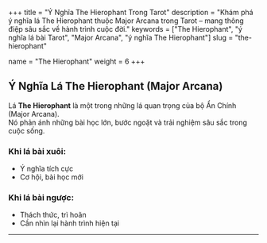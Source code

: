 +++
title = "Ý Nghĩa The Hierophant Trong Tarot"
description = "Khám phá ý nghĩa lá The Hierophant thuộc Major Arcana trong Tarot – mang thông điệp sâu sắc về hành trình cuộc đời."
keywords = ["The Hierophant", "ý nghĩa lá bài Tarot", "Major Arcana", "ý nghĩa The Hierophant"]
slug = "the-hierophant"

name = "The Hierophant"
weight = 6
+++

## Ý Nghĩa Lá The Hierophant (Major Arcana)

Lá **The Hierophant** là một trong những lá quan trọng của bộ Ẩn Chính (Major Arcana).  
Nó phản ánh những bài học lớn, bước ngoặt và trải nghiệm sâu sắc trong cuộc sống.

### Khi lá bài xuôi:
- Ý nghĩa tích cực  
- Cơ hội, bài học mới  

### Khi lá bài ngược:
- Thách thức, trì hoãn  
- Cần nhìn lại hành trình hiện tại  

---
